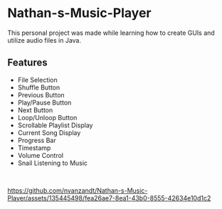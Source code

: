 # Nathan-s-Music-Player

This personal project was made while learning how to create GUIs and utilize audio files in Java. 

## Features
- File Selection 
- Shuffle Button
- Previous Button
- Play/Pause Button
- Next Button
- Loop/Unloop Button
- Scrollable Playlist Display
- Current Song Display
- Progress Bar
- Timestamp
- Volume Control
- Snail Listening to Music

&nbsp;

https://github.com/nvanzandt/Nathan-s-Music-Player/assets/135445498/fea26ae7-8ea1-43b0-8555-42634e10d1c2

